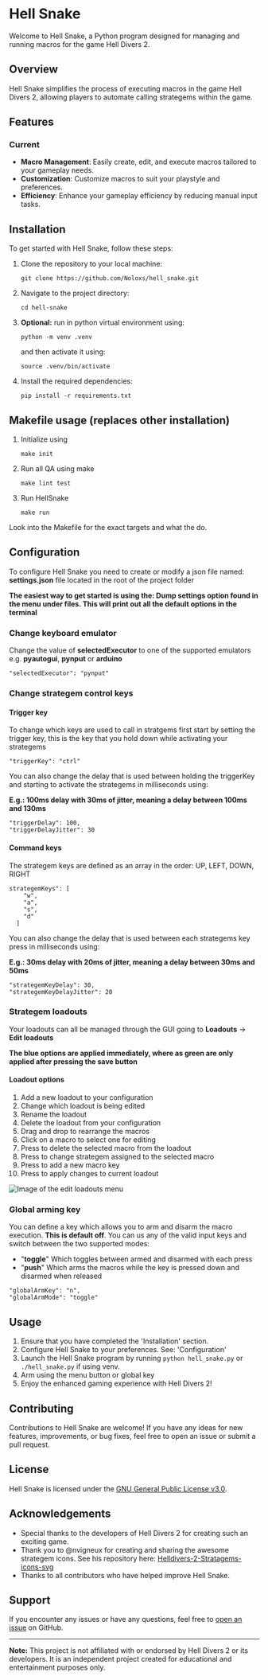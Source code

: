 # Hell Snake

Welcome to Hell Snake, a Python program designed for managing and running macros for the game Hell Divers 2.

## Overview

Hell Snake simplifies the process of executing macros in the game Hell Divers 2, allowing players to automate calling strategems within the game.

## Features
### Current

- **Macro Management**: Easily create, edit, and execute macros tailored to your gameplay needs.
- **Customization**: Customize macros to suit your playstyle and preferences.
- **Efficiency**: Enhance your gameplay efficiency by reducing manual input tasks.

## Installation

To get started with Hell Snake, follow these steps:

1. Clone the repository to your local machine:

    ```
    git clone https://github.com/Noloxs/hell_snake.git
    ```

2. Navigate to the project directory:

    ```
    cd hell-snake
    ```

3. __Optional:__ run in python virtual environment using:
    
    ```
    python -m venv .venv
    ```

    and then activate it using:

    ```
    source .venv/bin/activate
    ```

4. Install the required dependencies:

    ```
    pip install -r requirements.txt
    ```

## Makefile usage (replaces other installation)

1. Initialize using
    ```
    make init
    ```
2. Run all QA using make
    ```
    make lint test
    ```
3. Run HellSnake
    ```
    make run
    ```

Look into the Makefile for the exact targets and what the do.

## Configuration

To configure Hell Snake you need to create or modify a json file named: **settings.json** file located in the root of the project folder

__The easiest way to get started is using the: Dump settings option found in the menu under files. This will print out all the default options in the terminal__

### Change keyboard emulator
Change the value of __selectedExecutor__ to one of the supported emulators e.g. __pyautogui__, __pynput__ or __arduino__

```
"selectedExecutor": "pynput"
```

### Change strategem control keys

#### Trigger key
To change which keys are used to call in stratgems first start by setting the trigger key, this is the key that you hold down while activating your strategems

```
"triggerKey": "ctrl"
```

You can also change the delay that is used between holding the triggerKey and starting to activate the strategems in milliseconds using:

__E.g.: 100ms delay with 30ms of jitter, meaning a delay between 100ms and 130ms__

```
"triggerDelay": 100,
"triggerDelayJitter": 30
```

#### Command keys
The strategem keys are defined as an array in the order: UP, LEFT, DOWN, RIGHT

```
strategemKeys": [
    "w",
    "a",
    "s",
    "d"
  ]
```
You can also change the delay that is used between each strategems key press in milliseconds using:

__E.g.: 30ms delay with 20ms of jitter, meaning a delay between 30ms and 50ms__

```
"strategemKeyDelay": 30,
"strategemKeyDelayJitter": 20
```

### Strategem loadouts

Your loadouts can all be managed through the GUI going to **Loadouts** -> **Edit loadouts**

__The blue options are applied immediately, where as green are only applied after pressing the save button__

#### Loadout options
1) Add a new loadout to your configuration
2) Change which loadout is being edited
3) Rename the loadout
4) Delete the loadout from your configuration
5) Drag and drop to rearrange the macros
6) Click on a macro to select one for editing
7) Press to delete the selected macro from the loadout
8) Press to change strategem assigned to the selected macro
9) Press to add a new macro key
10) Press to apply changes to current loadout

![Image of the edit loadouts menu](https://raw.githubusercontent.com/Noloxs/hell_snake/main/docs/edit_loadouts.png)

### Global arming key
You can define a key which allows you to arm and disarm the macro execution. __This is default off__.
You can us any of the valid input keys and switch between the two supported modes:

- "**toggle**" Which toggles between armed and disarmed with each press
- "**push**" Which arms the macros while the key is pressed down and disarmed when released

```
"globalArmKey": "n",
"globalArmMode": "toggle"
```

## Usage

1. Ensure that you have completed the 'Installation' section.
2. Configure Hell Snake to your preferences. See: 'Configuration'
3. Launch the Hell Snake program by running `python hell_snake.py` or `./hell_snake.py` if using venv.
4. Arm using the menu button or global key
5. Enjoy the enhanced gaming experience with Hell Divers 2!

## Contributing

Contributions to Hell Snake are welcome! If you have any ideas for new features, improvements, or bug fixes, feel free to open an issue or submit a pull request. 

## License

Hell Snake is licensed under the [GNU General Public License v3.0](LICENSE.md).

## Acknowledgements

- Special thanks to the developers of Hell Divers 2 for creating such an exciting game.
- Thank you to @nvigneux for creating and sharing the awesome strategem icons. See his repository here: [Helldivers-2-Stratagems-icons-svg](https://github.com/nvigneux/Helldivers-2-Stratagems-icons-svg)
- Thanks to all contributors who have helped improve Hell Snake.

## Support

If you encounter any issues or have any questions, feel free to [open an issue](https://github.com/Noloxs/hell_snake/issues) on GitHub.

---

**Note:** This project is not affiliated with or endorsed by Hell Divers 2 or its developers. It is an independent project created for educational and entertainment purposes only.